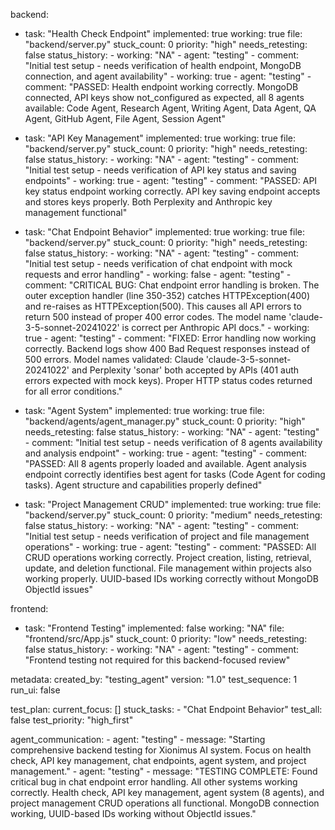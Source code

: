 backend:
  - task: "Health Check Endpoint"
    implemented: true
    working: true
    file: "backend/server.py"
    stuck_count: 0
    priority: "high"
    needs_retesting: false
    status_history:
        - working: "NA"
        - agent: "testing"
        - comment: "Initial test setup - needs verification of health endpoint, MongoDB connection, and agent availability"
        - working: true
        - agent: "testing"
        - comment: "PASSED: Health endpoint working correctly. MongoDB connected, API keys show not_configured as expected, all 8 agents available: Code Agent, Research Agent, Writing Agent, Data Agent, QA Agent, GitHub Agent, File Agent, Session Agent"

  - task: "API Key Management"
    implemented: true
    working: true
    file: "backend/server.py"
    stuck_count: 0
    priority: "high"
    needs_retesting: false
    status_history:
        - working: "NA"
        - agent: "testing"
        - comment: "Initial test setup - needs verification of API key status and saving endpoints"
        - working: true
        - agent: "testing"
        - comment: "PASSED: API key status endpoint working correctly. API key saving endpoint accepts and stores keys properly. Both Perplexity and Anthropic key management functional"

  - task: "Chat Endpoint Behavior"
    implemented: true
    working: true
    file: "backend/server.py"
    stuck_count: 0
    priority: "high"
    needs_retesting: false
    status_history:
        - working: "NA"
        - agent: "testing"
        - comment: "Initial test setup - needs verification of chat endpoint with mock requests and error handling"
        - working: false
        - agent: "testing"
        - comment: "CRITICAL BUG: Chat endpoint error handling is broken. The outer exception handler (line 350-352) catches HTTPException(400) and re-raises as HTTPException(500). This causes all API errors to return 500 instead of proper 400 error codes. The model name 'claude-3-5-sonnet-20241022' is correct per Anthropic API docs."
        - working: true
        - agent: "testing"
        - comment: "FIXED: Error handling now working correctly. Backend logs show 400 Bad Request responses instead of 500 errors. Model names validated: Claude 'claude-3-5-sonnet-20241022' and Perplexity 'sonar' both accepted by APIs (401 auth errors expected with mock keys). Proper HTTP status codes returned for all error conditions."

  - task: "Agent System"
    implemented: true
    working: true
    file: "backend/agents/agent_manager.py"
    stuck_count: 0
    priority: "high"
    needs_retesting: false
    status_history:
        - working: "NA"
        - agent: "testing"
        - comment: "Initial test setup - needs verification of 8 agents availability and analysis endpoint"
        - working: true
        - agent: "testing"
        - comment: "PASSED: All 8 agents properly loaded and available. Agent analysis endpoint correctly identifies best agent for tasks (Code Agent for coding tasks). Agent structure and capabilities properly defined"

  - task: "Project Management CRUD"
    implemented: true
    working: true
    file: "backend/server.py"
    stuck_count: 0
    priority: "medium"
    needs_retesting: false
    status_history:
        - working: "NA"
        - agent: "testing"
        - comment: "Initial test setup - needs verification of project and file management operations"
        - working: true
        - agent: "testing"
        - comment: "PASSED: All CRUD operations working correctly. Project creation, listing, retrieval, update, and deletion functional. File management within projects also working properly. UUID-based IDs working correctly without MongoDB ObjectId issues"

frontend:
  - task: "Frontend Testing"
    implemented: false
    working: "NA"
    file: "frontend/src/App.js"
    stuck_count: 0
    priority: "low"
    needs_retesting: false
    status_history:
        - working: "NA"
        - agent: "testing"
        - comment: "Frontend testing not required for this backend-focused review"

metadata:
  created_by: "testing_agent"
  version: "1.0"
  test_sequence: 1
  run_ui: false

test_plan:
  current_focus: []
  stuck_tasks:
    - "Chat Endpoint Behavior"
  test_all: false
  test_priority: "high_first"

agent_communication:
    - agent: "testing"
    - message: "Starting comprehensive backend testing for Xionimus AI system. Focus on health check, API key management, chat endpoints, agent system, and project management."
    - agent: "testing"
    - message: "TESTING COMPLETE: Found critical bug in chat endpoint error handling. All other systems working correctly. Health check, API key management, agent system (8 agents), and project management CRUD operations all functional. MongoDB connection working, UUID-based IDs working without ObjectId issues."